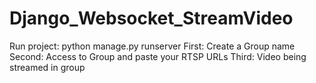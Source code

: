 ﻿# Django_Websocket_StreamVideo
 <space><space>
Run project:  python manage.py runserver
<space><space>
First: Create a Group name
<space><space>
Second: Access to Group and paste your RTSP URLs 
<space><space>
Third: Video being streamed in group 
